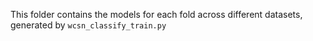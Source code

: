 This folder contains the models for each fold across different datasets, generated by `wcsn_classify_train.py`

